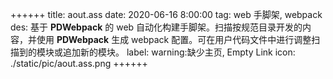 ++++++
title: aout.ass
date: 2020-06-16 8:00:00
tag: web 手脚架, webpack
des: 基于 **PDWebpack** 的 web 自动化构建手脚架。扫描按规范目录开发的内容，并使用 **PDWebpack** 生成 webpack 配置。可在用户代码文件中进行调整扫描到的模块或追加新的模块。
label: warning:缺少主页, Empty Link
icon: ./static/pic/aout.ass.png
++++++